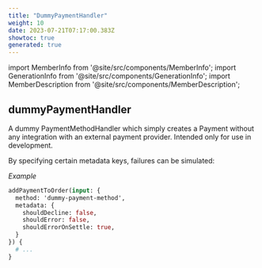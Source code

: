 ```yaml
---
title: "DummyPaymentHandler"
weight: 10
date: 2023-07-21T07:17:00.383Z
showtoc: true
generated: true
---
```

<!-- This file was generated from the Vendure source. Do not modify. Instead, re-run the "docs:build" script -->
import MemberInfo from '@site/src/components/MemberInfo';
import GenerationInfo from '@site/src/components/GenerationInfo';
import MemberDescription from '@site/src/components/MemberDescription';


## dummyPaymentHandler

<GenerationInfo sourceFile="packages/core/src/config/payment/dummy-payment-method-handler.ts" sourceLine="27" packageName="@vendure/core" />

A dummy PaymentMethodHandler which simply creates a Payment without any integration
with an external payment provider. Intended only for use in development.

By specifying certain metadata keys, failures can be simulated:

*Example*

```GraphQL
addPaymentToOrder(input: {
  method: 'dummy-payment-method',
  metadata: {
    shouldDecline: false,
    shouldError: false,
    shouldErrorOnSettle: true,
  }
}) {
  # ...
}
```

